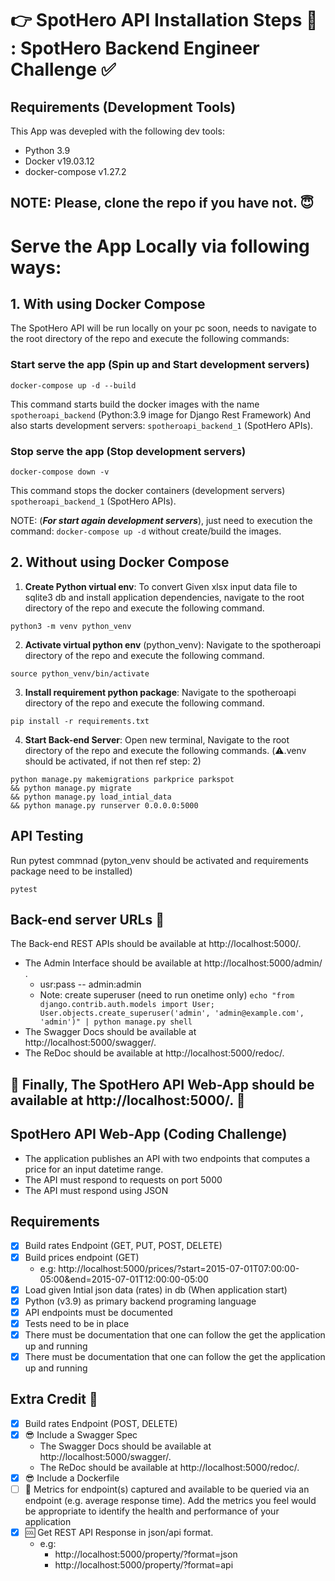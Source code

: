 # :point_right: SpotHero API Installation Steps :star_struck: : SpotHero Backend Engineer Challenge :white_check_mark:

## Requirements (Development Tools)

This App was devepled with the following dev tools:
- Python 3.9
- Docker v19.03.12
- docker-compose v1.27.2

## NOTE: Please, clone the repo if you have not. :innocent:

# Serve the App Locally via following ways:
## 1. With using Docker Compose

The SpotHero API will be run locally on your pc soon, needs to navigate to the root directory of the repo and execute the following commands:
### Start serve the app (Spin up and Start development servers)
```
docker-compose up -d --build
```
This command starts build the docker images with the name `spotheroapi_backend` (Python:3.9 image for Django Rest Framework) And also starts development servers: `spotheroapi_backend_1` (SpotHero APIs).

### Stop serve the app (Stop development servers)
```
docker-compose down -v
```
This command stops the docker containers (development servers) `spotheroapi_backend_1` (SpotHero APIs).

NOTE: (__*For start again development servers*__), just need to execution the command:  ```docker-compose up -d``` without create/build the images.


## 2. Without using Docker Compose

1. __Create Python virtual env__: 
To convert Given xlsx input data file to sqlite3 db and install application dependencies, navigate to the root directory of the repo and execute the following command.
```
python3 -m venv python_venv
```
2. __Activate virtual python env__ (python_venv): 
Navigate to the spotheroapi directory of the repo and execute the following command.
```
source python_venv/bin/activate
```
3. __Install requirement python package__: 
Navigate to the spotheroapi directory of the repo and execute the following command.
```
pip install -r requirements.txt
```
4. __Start Back-end Server__: 
Open new terminal, Navigate to the root directory of the repo and execute the following commands. (:warning:.venv should be activated, if not then ref step: 2)
```
python manage.py makemigrations parkprice parkspot
&& python manage.py migrate
&& python manage.py load_intial_data
&& python manage.py runserver 0.0.0.0:5000
```

## API Testing
Run pytest commnad (pyton_venv should be activated and requirements package need to be installed)
```
pytest
```

## Back-end server URLs :star_struck:
The Back-end REST APIs should be available at http://localhost:5000/.
- The Admin Interface should be available at http://localhost:5000/admin/ .  
  - usr:pass -- admin:admin
  - Note: create superuser (need to run onetime only) `echo "from django.contrib.auth.models import User; User.objects.create_superuser('admin', 'admin@example.com', 'admin')" | python manage.py shell`
- The Swagger Docs should be available at http://localhost:5000/swagger/.
- The ReDoc should be available at http://localhost:5000/redoc/.

## :tada: Finally, The SpotHero API Web-App should be available at http://localhost:5000/. :star_struck:


## SpotHero API Web-App (Coding Challenge)
- The application publishes an API with two endpoints that computes a price for an input datetime
range.
- The API must respond to requests on port 5000
- The API must respond using JSON

## Requirements
- [x] Build rates Endpoint (GET, PUT, POST, DELETE)
- [x] Build prices endpoint (GET)
  - e.g: http://localhost:5000/prices/?start=2015-07-01T07:00:00-05:00&end=2015-07-01T12:00:00-05:00
- [x] Load given Intial json data (rates) in db (When application start)
- [x] Python (v3.9) as primary backend programing language
- [x] API endpoints must be documented
- [x] Tests need to be in place
- [x] There must be documentation that one can follow the get the application up and running
- [x] There must be documentation that one can follow the get the application up and running

## Extra Credit :star_struck:
- [x] Build rates Endpoint (POST, DELETE)
- [x] :sunglasses: Include a Swagger Spec
  - The Swagger Docs should be available at http://localhost:5000/swagger/.
  - The ReDoc should be available at http://localhost:5000/redoc/.
- [x] :sunglasses: Include a Dockerfile 
- [ ] :star_struck: Metrics for endpoint(s) captured and available to be queried via an endpoint (e.g. average response
time). Add the metrics you feel would be appropriate to identify the health and performance of your
application
- [x] :cool: Get REST API Response in json/api format.
  - e.g:
    - http://localhost:5000/property/?format=json
    - http://localhost:5000/property/?format=api
   
  
